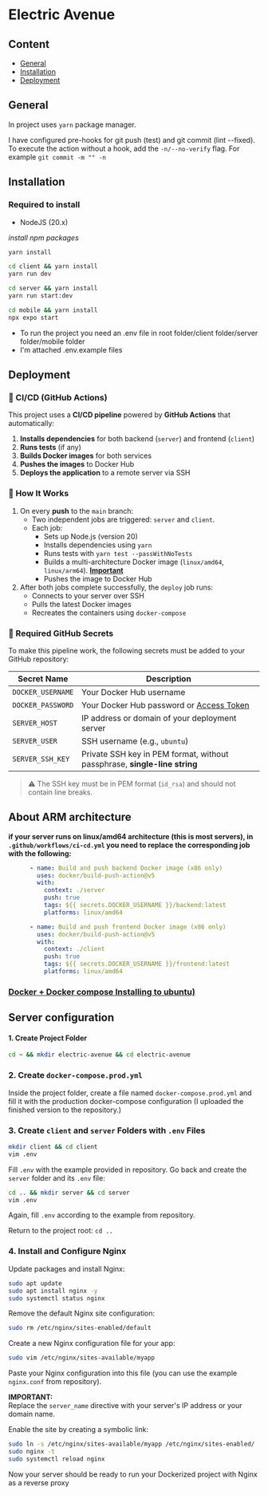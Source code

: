 
# Electric Avenue

## Content
- [General](#general)
- [Installation](#installation)
- [Deployment](#deployment)

## General
In project uses `yarn` package manager.

I have configured pre-hooks for git push (test) and git commit (lint --fixed). To execute the action without a hook, add the `-n/--no-verify` flag. For example `git commit -m "" -n`

## Installation
### Required to install
- NodeJS (20.x)

*install npm packages*

```bash  
yarn install  
```  
```bash  
cd client && yarn install  
yarn run dev  
```  
```bash  
cd server && yarn install  
yarn run start:dev  
```  
```bash  
cd mobile && yarn install  
npx expo start  
```  

* To run the project you need an .env file in root folder/client folder/server folder/mobile folder
* I'm attached .env.example files

## Deployment
### 🚀 CI/CD (GitHub Actions)

This project uses a **CI/CD pipeline** powered by **GitHub Actions** that automatically:

1. **Installs dependencies** for both backend (`server`) and frontend (`client`)
2. **Runs tests** (if any)
3. **Builds Docker images** for both services
4. **Pushes the images** to Docker Hub
5. **Deploys the application** to a remote server via SSH

### 🔄 How It Works

1. On every **push** to the `main` branch:
    - Two independent jobs are triggered: `server` and `client`.
    - Each job:
        - Sets up Node.js (version 20)
        - Installs dependencies using `yarn`
        - Runs tests with `yarn test --passWithNoTests`
        - Builds a multi-architecture Docker image (`linux/amd64`, `linux/arm64`). **[Important](#about-arm-architecture)**
        - Pushes the image to Docker Hub
2. After both jobs complete successfully, the `deploy` job runs:
    - Connects to your server over SSH
    - Pulls the latest Docker images
    - Recreates the containers using `docker-compose`

### 🔐 Required GitHub Secrets

To make this pipeline work, the following secrets must be added to your GitHub repository:

| Secret Name         | Description                                                                 |
|---------------------|-----------------------------------------------------------------------------|
| `DOCKER_USERNAME`   | Your Docker Hub username                                                    |
| `DOCKER_PASSWORD`   | Your Docker Hub password or [Access Token](https://hub.docker.com/settings/security) |
| `SERVER_HOST`       | IP address or domain of your deployment server                              |
| `SERVER_USER`       | SSH username (e.g., `ubuntu`)                                               |
| `SERVER_SSH_KEY`    | Private SSH key in PEM format, without passphrase, **single-line string**   |

> ⚠️ The SSH key must be in PEM format (`id_rsa`) and should not contain line breaks.

## About ARM architecture
**if your server runs on linux/amd64 architecture (this is most servers), in `.github/workflows/ci-cd.yml` you need to replace the corresponding job with the following:**
```yml
      - name: Build and push backend Docker image (x86 only)
        uses: docker/build-push-action@v5
        with:
          context: ./server
          push: true
          tags: ${{ secrets.DOCKER_USERNAME }}/backend:latest
          platforms: linux/amd64
```
```yml
      - name: Build and push frontend Docker image (x86 only)
        uses: docker/build-push-action@v5
        with:
          context: ./client
          push: true
          tags: ${{ secrets.DOCKER_USERNAME }}/frontend:latest
          platforms: linux/amd64
```
### [Docker + Docker compose Installing to ubuntu)](https://tomerklein.dev/step-by-step-tutorial-installing-docker-and-docker-compose-on-ubuntu-a98a1b7aaed0)
## Server configuration

#### 1. Create Project Folder
```bash
cd ~ && mkdir electric-avenue && cd electric-avenue
```
### 2. Create `docker-compose.prod.yml`
Inside the project folder, create a file named `docker-compose.prod.yml` and fill it with the production docker-compose configuration (I uploaded the finished version to the repository.)
### 3. Create `client` and `server` Folders with `.env` Files
```bash
mkdir client && cd client
vim .env 
```
Fill `.env` with the example provided in repository.
Go back and create the `server` folder and its `.env` file:
```bash
cd .. && mkdir server && cd server
vim .env
```
Again, fill `.env` according to the example from repository.

Return to the project root: `cd ..`
### 4. Install and Configure Nginx
Update packages and install Nginx:
```bash
sudo apt update
sudo apt install nginx -y
sudo systemctl status nginx
```
Remove the default Nginx site configuration:
```bash
sudo rm /etc/nginx/sites-enabled/default
```
Create a new Nginx configuration file for your app:
```bash
sudo vim /etc/nginx/sites-available/myapp
```
Paste your Nginx configuration into this file (you can use the example `nginx.conf` from repository).

**IMPORTANT:**  
Replace the `server_name` directive with your server's IP address or your domain name.

Enable the site by creating a symbolic link:
```bash
sudo ln -s /etc/nginx/sites-available/myapp /etc/nginx/sites-enabled/
sudo nginx -t
sudo systemctl reload nginx
```
Now your server should be ready to run your Dockerized project with Nginx as a reverse proxy